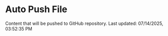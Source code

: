 # Auto Push File

Content that will be pushed to GitHub repository.
Last updated: 07/14/2025, 03:52:35 PM